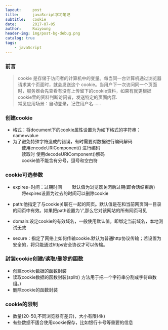 ```yaml
--- 
layout:     post
title:      javaScript学习笔记
subtitle:   cookie
date:       2017-07-05
author:     Ruiyoung
header-img: img/post-bg-debug.png
catalog: true
tags:
    - javaScript
---
```

### 前言
> cookie 是存储于访问者的计算机中的变量。每当同一台计算机通过浏览器请求某个页面时，就会发送这个 cookie。当用户下一次访问同一个页面时，服务器会先查看有没有上传留下的cookie资料，如果有就更根据cookie里的资料判断访问者，发送特定的页面内容.  
> 常见应用场景：自动登录，记住用户名......  

### 创建cookie
- 格式：将document下的cookie属性设置为为如下格式的字符串：name=value  
- 为了避免特殊字符造成的错误，有时需要对数据进行编码解码  
&emsp;&emsp;使用encodeURIComponent() 进行编码  
&emsp;&emsp;读取时 使用decodeURIComponent()解码  
&emsp;&emsp;cookie值不能含有分号，逗号和空白符  

### cookie可选参数  
- expires=时间：过期时间
&emsp;&emsp;默认值为浏览器关闭后过期(即会话结束后)
&emsp;&emsp;将expires设置为过去的时间可以删除cookie

- path:他指定了与cookie关联在一起的网页。默认值是在和当前网页同一目录的网页中有效。如果把path设置为'/',那么它对该网站的所有网页可见  
- domain:设定cookie的有效域名，一般使用默认值，即绑定当前域名，本地测试无效  
- secure：指定了网络上如何传输cookie.默认为普通http协议传输；若设置为安全的，将只能通过https安全协议才可以传输。  

### 封装cookie创建/读取/删除的函数  
- 创建cookie数据的函数封装  
- 读取cookie数据的函数封装(split() 方法用于把一个字符串分割成字符串数组。)  
- 删除cookie的函数封装  

### cookie的限制  
- 数量(20-50,不同浏览器有差异)，大小有限(4k)  
- 有些数据不适合使用cookie保存，比如银行卡号等重要的信息  
